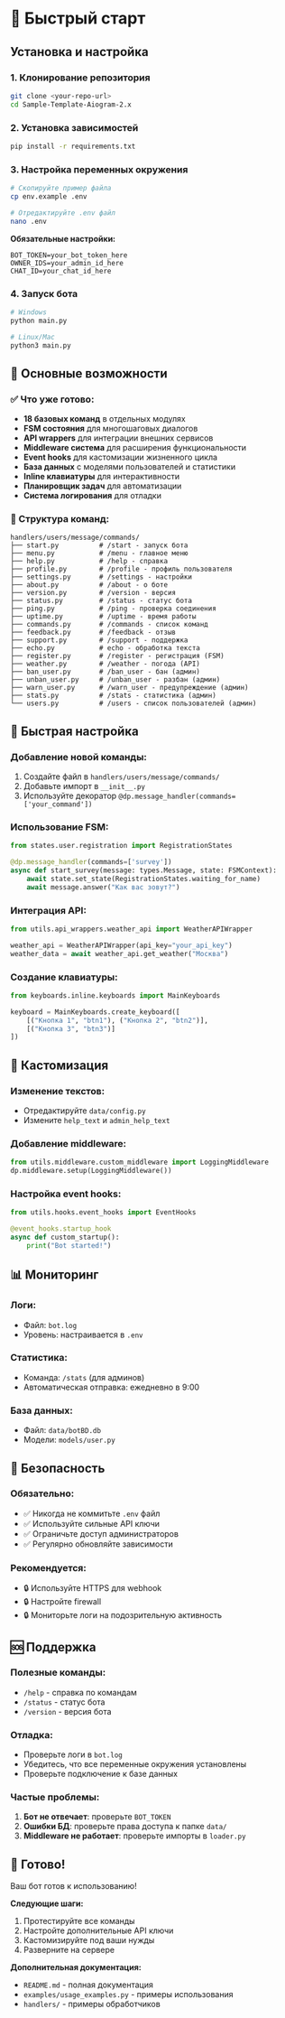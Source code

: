 # 🚀 Быстрый старт

## Установка и настройка

### 1. Клонирование репозитория
```bash
git clone <your-repo-url>
cd Sample-Template-Aiogram-2.x
```

### 2. Установка зависимостей
```bash
pip install -r requirements.txt
```

### 3. Настройка переменных окружения
```bash
# Скопируйте пример файла
cp env.example .env

# Отредактируйте .env файл
nano .env
```

**Обязательные настройки:**
```env
BOT_TOKEN=your_bot_token_here
OWNER_IDS=your_admin_id_here
CHAT_ID=your_chat_id_here
```

### 4. Запуск бота
```bash
# Windows
python main.py

# Linux/Mac
python3 main.py
```

## 🎯 Основные возможности

### ✅ Что уже готово:
- **18 базовых команд** в отдельных модулях
- **FSM состояния** для многошаговых диалогов
- **API wrappers** для интеграции внешних сервисов
- **Middleware система** для расширения функциональности
- **Event hooks** для кастомизации жизненного цикла
- **База данных** с моделями пользователей и статистики
- **Inline клавиатуры** для интерактивности
- **Планировщик задач** для автоматизации
- **Система логирования** для отладки

### 📁 Структура команд:
```
handlers/users/message/commands/
├── start.py          # /start - запуск бота
├── menu.py           # /menu - главное меню
├── help.py           # /help - справка
├── profile.py        # /profile - профиль пользователя
├── settings.py       # /settings - настройки
├── about.py          # /about - о боте
├── version.py        # /version - версия
├── status.py         # /status - статус бота
├── ping.py           # /ping - проверка соединения
├── uptime.py         # /uptime - время работы
├── commands.py       # /commands - список команд
├── feedback.py       # /feedback - отзыв
├── support.py        # /support - поддержка
├── echo.py           # echo - обработка текста
├── register.py       # /register - регистрация (FSM)
├── weather.py        # /weather - погода (API)
├── ban_user.py       # /ban_user - бан (админ)
├── unban_user.py     # /unban_user - разбан (админ)
├── warn_user.py      # /warn_user - предупреждение (админ)
├── stats.py          # /stats - статистика (админ)
└── users.py          # /users - список пользователей (админ)
```

## 🔧 Быстрая настройка

### Добавление новой команды:
1. Создайте файл в `handlers/users/message/commands/`
2. Добавьте импорт в `__init__.py`
3. Используйте декоратор `@dp.message_handler(commands=['your_command'])`

### Использование FSM:
```python
from states.user.registration import RegistrationStates

@dp.message_handler(commands=['survey'])
async def start_survey(message: types.Message, state: FSMContext):
    await state.set_state(RegistrationStates.waiting_for_name)
    await message.answer("Как вас зовут?")
```

### Интеграция API:
```python
from utils.api_wrappers.weather_api import WeatherAPIWrapper

weather_api = WeatherAPIWrapper(api_key="your_api_key")
weather_data = await weather_api.get_weather("Москва")
```

### Создание клавиатуры:
```python
from keyboards.inline.keyboards import MainKeyboards

keyboard = MainKeyboards.create_keyboard([
    [("Кнопка 1", "btn1"), ("Кнопка 2", "btn2")],
    [("Кнопка 3", "btn3")]
])
```

## 🎨 Кастомизация

### Изменение текстов:
- Отредактируйте `data/config.py`
- Измените `help_text` и `admin_help_text`

### Добавление middleware:
```python
from utils.middleware.custom_middleware import LoggingMiddleware
dp.middleware.setup(LoggingMiddleware())
```

### Настройка event hooks:
```python
from utils.hooks.event_hooks import EventHooks

@event_hooks.startup_hook
async def custom_startup():
    print("Bot started!")
```

## 📊 Мониторинг

### Логи:
- Файл: `bot.log`
- Уровень: настраивается в `.env`

### Статистика:
- Команда: `/stats` (для админов)
- Автоматическая отправка: ежедневно в 9:00

### База данных:
- Файл: `data/botBD.db`
- Модели: `models/user.py`

## 🚨 Безопасность

### Обязательно:
- ✅ Никогда не коммитьте `.env` файл
- ✅ Используйте сильные API ключи
- ✅ Ограничьте доступ администраторов
- ✅ Регулярно обновляйте зависимости

### Рекомендуется:
- 🔒 Используйте HTTPS для webhook
- 🔒 Настройте firewall
- 🔒 Мониторьте логи на подозрительную активность

## 🆘 Поддержка

### Полезные команды:
- `/help` - справка по командам
- `/status` - статус бота
- `/version` - версия бота

### Отладка:
- Проверьте логи в `bot.log`
- Убедитесь, что все переменные окружения установлены
- Проверьте подключение к базе данных

### Частые проблемы:
1. **Бот не отвечает**: проверьте `BOT_TOKEN`
2. **Ошибки БД**: проверьте права доступа к папке `data/`
3. **Middleware не работает**: проверьте импорты в `loader.py`

## 🎉 Готово!

Ваш бот готов к использованию! 

**Следующие шаги:**
1. Протестируйте все команды
2. Настройте дополнительные API ключи
3. Кастомизируйте под ваши нужды
4. Разверните на сервере

**Дополнительная документация:**
- `README.md` - полная документация
- `examples/usage_examples.py` - примеры использования
- `handlers/` - примеры обработчиков
